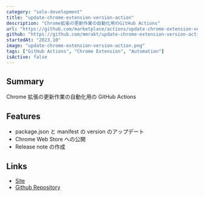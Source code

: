 ```yaml
---
category: "solo-development"
title: "update-chrome-extension-version-action"
description: "Chrome拡張の更新作業の自動化用のGitHub Actions"
url: "https://github.com/marketplace/actions/update-chrome-extension-version-action"
github: "https://github.com/mmrakt/update-chrome-extension-version-action"
startedAt: "2023.10"
image: "update-chrome-extension-version-action.png"
tags: ["GitHub Actions", "Chrome Extension", "Automation"]
isActive: false
---
```


## Summary

Chrome 拡張の更新作業の自動化用の GitHub Actions

## Features

- package.json と manifest の version のアップデート
- Chrome Web Store への公開
- Release note の作成

## Links

- [Site](https://github.com/marketplace/actions/update-chrome-extension-version-action)
- [Github Repository](https://github.com/mmrakt/update-chrome-extension-version-action)
